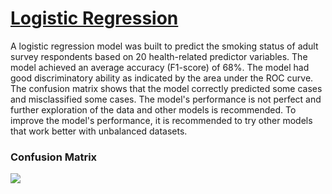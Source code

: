 # [Logistic Regression](https://github.com/dandersonghub/Logistic_Regression/blob/main/Logistic_Regression.ipynb)
A logistic regression model was built to predict the smoking status of adult survey respondents based on 20 health-related predictor variables. The model achieved an average accuracy (F1-score) of 68%. The model had good discriminatory ability as indicated by the area under the ROC curve. The confusion matrix shows that the model correctly predicted some cases and misclassified some cases. The model's performance is not perfect and further exploration of the data and other models is recommended. To improve the model's performance, it is recommended to try other models that work better with unbalanced datasets.

### Confusion Matrix
![](https://github.com/dandersonghub/Logistic_Regression/blob/main/conf.png)
